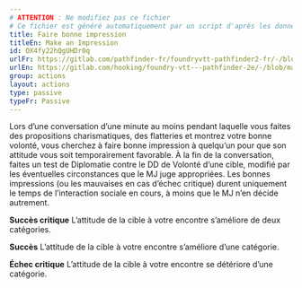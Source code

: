 ```yaml
---
# ATTENTION : Ne modifiez pas ce fichier
# Ce fichier est généré automatiquement par un script d'après les données du module Foundry VTT officiel et de sa traduction
title: Faire bonne impression
titleEn: Make an Impression
id: OX4fy22hQgUHDr0q
urlFr: https://gitlab.com/pathfinder-fr/foundryvtt-pathfinder2-fr/-/blob/master/data/actions/OX4fy22hQgUHDr0q.htm
urlEn: https://gitlab.com/hooking/foundry-vtt---pathfinder-2e/-/blob/master/packs/data/actions.db/make-an-impression.json
group: actions
layout: actions
type: passive
typeFr: Passive
---
```

Lors d’une conversation d’une minute au moins pendant laquelle vous faites des propositions charismatiques, des flatteries et montrez votre bonne volonté, vous cherchez à faire bonne impression à quelqu’un pour que son attitude vous soit temporairement favorable. À la fin de la conversation, faites un test de <span data-pf2-action="makeAnImpression">Diplomatie contre le DD de Volonté d’une cible, modifié par les éventuelles circonstances que le MJ juge appropriées. Les bonnes impressions (ou les mauvaises en cas d’échec critique) durent uniquement le temps de l’interaction sociale en cours, à moins que le MJ n’en décide autrement.

**Succès critique** L’attitude de la cible à votre encontre s’améliore de deux catégories.

**Succès** L’attitude de la cible à votre encontre s’améliore d’une catégorie.

**Échec critique** L’attitude de la cible à votre encontre se détériore d’une catégorie.
